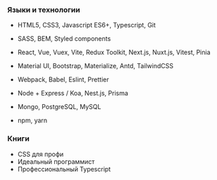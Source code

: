 ### Языки и технологии

- HTML5, CSS3, Javascript ES6+, Typescript, Git
- SASS, BEM, Styled components
- React, Vue, Vuex, Vite, Redux Toolkit, Next.js, Nuxt.js, Vitest, Pinia
- Material UI, Bootstrap, Materialize, Antd, TailwindCSS
- Webpack, Babel, Eslint, Prettier

- Node + Express / Koa, Nest.js, Prisma
- Mongo, PostgreSQL, MySQL
- npm, yarn


### Книги 

- CSS для профи
- Идеальный программист
- Профессиональный Typescript
